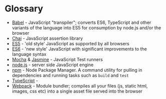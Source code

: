 # Glossary

* [Babel](https://babeljs.io/) - JavaScript "transpiler"; converts ES6, TypeScript and other variants of the language into ES5 for consumption by node.js and/or the browser
* [Chai](http://chaijs.com/) - JavaScript assertion library
* [ES5](https://developer.mozilla.org/en-US/docs/Web/JavaScript) - 'old style' JavaScript as supported by all browsers
* [ES6](http://es6-features.org/) - 'new style' JavaScript with significant improvements to the language syntax
* [Mocha](https://mochajs.org/) &amp; [Jasmine](https://jasmine.github.io/) - JavaScript Test runners
* [node.js](https://nodejs.org/) - server side JavaScript engine
* [npm](https://www.npmjs.com/) - Node Package Manager.  A command utility for pulling in dependencies and running tasks such as ```build``` and ```test```
* [TypeScript](https://www.typescriptlang.org/) -
* [Webpack](https://webpack.github.io/) - Module bundler; compiles all your files (js, static html, images, css etc) into a single asset file served into the browser
